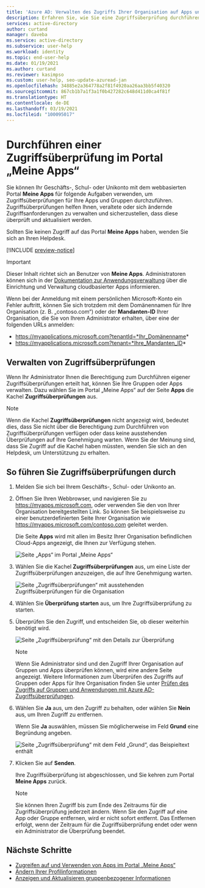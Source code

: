 ```yaml
---
title: 'Azure AD: Verwalten des Zugriffs Ihrer Organisation auf Apps und Gruppen'
description: Erfahren Sie, wie Sie eine Zugriffsüberprüfung durchführen, um den Sicherheitszugriff für Apps und Gruppen Ihrer Organisation über das Portal „Meine Apps“ zu verwalten.
services: active-directory
author: curtand
manager: daveba
ms.service: active-directory
ms.subservice: user-help
ms.workload: identity
ms.topic: end-user-help
ms.date: 01/19/2021
ms.author: curtand
ms.reviewer: kasimpso
ms.custom: user-help, seo-update-azuread-jan
ms.openlocfilehash: 34885e2a364778a2f81f4920aa26aa3bb5f40320
ms.sourcegitcommit: 867cb1b7a1f3a1f0b427282c648d411d0ca4f81f
ms.translationtype: HT
ms.contentlocale: de-DE
ms.lasthandoff: 03/19/2021
ms.locfileid: "100095017"
---
```

# <a name="perform-an-access-review-from-the-my-apps-portal"></a>Durchführen einer Zugriffsüberprüfung im Portal „Meine Apps“

Sie können Ihr Geschäfts-, Schul- oder Unikonto mit dem webbasierten Portal **Meine Apps** für folgende Aufgaben verwenden, um Zugriffsüberprüfungen für Ihre Apps und Gruppen durchzuführen. Zugriffsüberprüfungen helfen Ihnen, veraltete oder sich ändernde Zugriffsanforderungen zu verwalten und sicherzustellen, dass diese überprüft und aktualisiert werden.

Sollten Sie keinen Zugriff auf das Portal **Meine Apps** haben, wenden Sie sich an Ihren Helpdesk.

[!INCLUDE [preview-notice](../../../includes/active-directory-end-user-my-apps-portal.md)]

>[!Important]
>Dieser Inhalt richtet sich an Benutzer von **Meine Apps**. Administratoren können sich in der [Dokumentation zur Anwendungsverwaltung](../manage-apps/index.yml) über die Einrichtung und Verwaltung cloudbasierter Apps informieren.
>
> Wenn bei der Anmeldung mit einem persönlichen Microsoft-Konto ein Fehler auftritt, können Sie sich trotzdem mit dem Domänennamen für Ihre Organisation (z. B. „contoso.com“) oder der **Mandanten-ID** Ihrer Organisation, die Sie von Ihrem Administrator erhalten, über eine der folgenden URLs anmelden:
>
>   - https://myapplications.microsoft.com?tenantId=*Ihr_Domänenname*
>   - https://myapplications.microsoft.com?tenant=*Ihre_Mandanten_ID*

## <a name="manage-access-reviews"></a>Verwalten von Zugriffsüberprüfungen

Wenn Ihr Administrator Ihnen die Berechtigung zum Durchführen eigener Zugriffsüberprüfungen erteilt hat, können Sie Ihre Gruppen oder Apps verwalten. Dazu wählen Sie im Portal „Meine Apps“ auf der Seite **Apps** die Kachel **Zugriffsüberprüfungen** aus.

>[!Note]
>Wenn die Kachel **Zugriffsüberprüfungen** nicht angezeigt wird, bedeutet dies, dass Sie nicht über die Berechtigung zum Durchführen von Zugriffsüberprüfungen verfügen oder dass keine ausstehenden Überprüfungen auf Ihre Genehmigung warten. Wenn Sie der Meinung sind, dass Sie Zugriff auf die Kachel haben müssten, wenden Sie sich an den Helpdesk, um Unterstützung zu erhalten.

## <a name="to-perform-your-access-reviews"></a>So führen Sie Zugriffsüberprüfungen durch

1. Melden Sie sich bei Ihrem Geschäfts-, Schul- oder Unikonto an.

1. Öffnen Sie Ihren Webbrowser, und navigieren Sie zu https://myapps.microsoft.com, oder verwenden Sie den von Ihrer Organisation bereitgestellten Link. So können Sie beispielsweise zu einer benutzerdefinierten Seite Ihrer Organisation wie https://myapps.microsoft.com/contoso.com geleitet werden.

    Die Seite **Apps** wird mit allen im Besitz Ihrer Organisation befindlichen Cloud-Apps angezeigt, die Ihnen zur Verfügung stehen.

    ![Seite „Apps“ im Portal „Meine Apps“](media/my-apps-portal/my-apps-home.png)

1. Wählen Sie die Kachel **Zugriffsüberprüfungen** aus, um eine Liste der Zugriffsüberprüfungen anzuzeigen, die auf Ihre Genehmigung warten.

    ![Seite „Zugriffsüberprüfungen“ mit ausstehenden Zugriffsüberprüfungen für die Organisation](media/my-apps-portal/my-apps-portal-access-reviews-page.png)

1. Wählen Sie **Überprüfung starten** aus, um Ihre Zugriffsüberprüfung zu starten.

5. Überprüfen Sie den Zugriff, und entscheiden Sie, ob dieser weiterhin benötigt wird.

    ![Seite „Zugriffsüberprüfung“ mit den Details zur Überprüfung](media/my-apps-portal/my-apps-portal-perform-access-reviews-page.png)

    >[!Note]
    >Wenn Sie Administrator sind und den Zugriff Ihrer Organisation auf Gruppen und Apps überprüfen können, wird eine andere Seite angezeigt. Weitere Informationen zum Überprüfen des Zugriffs auf Gruppen oder Apps für Ihre Organisation finden Sie unter [Prüfen des Zugriffs auf Gruppen und Anwendungen mit Azure AD-Zugriffsüberprüfungen](../governance/perform-access-review.md).

6. Wählen Sie **Ja** aus, um den Zugriff zu behalten, oder wählen Sie **Nein** aus, um Ihren Zugriff zu entfernen.

    Wenn Sie **Ja** auswählen, müssen Sie möglicherweise im Feld **Grund** eine Begründung angeben.

    ![Seite „Zugriffsüberprüfung“ mit dem Feld „Grund“, das Beispieltext enthält](media/my-apps-portal/my-apps-portal-perform-access-reviews-reason-box.png)

7. Klicken Sie auf **Senden**.

    Ihre Zugriffsüberprüfung ist abgeschlossen, und Sie kehren zum Portal **Meine Apps** zurück.

    >[!Note]
    >Sie können Ihren Zugriff bis zum Ende des Zeitraums für die Zugriffsüberprüfung jederzeit ändern. Wenn Sie den Zugriff auf eine App oder Gruppe entfernen, wird er nicht sofort entfernt. Das Entfernen erfolgt, wenn der Zeitraum für die Zugriffsüberprüfung endet oder wenn ein Administrator die Überprüfung beendet.

## <a name="next-steps"></a>Nächste Schritte

- [Zugreifen auf und Verwenden von Apps im Portal „Meine Apps“](my-apps-portal-end-user-access.md)
- [Ändern Ihrer Profilinformationen](./my-account-portal-settings.md)
- [Anzeigen und Aktualisieren gruppenbezogener Informationen](my-apps-portal-end-user-groups.md)